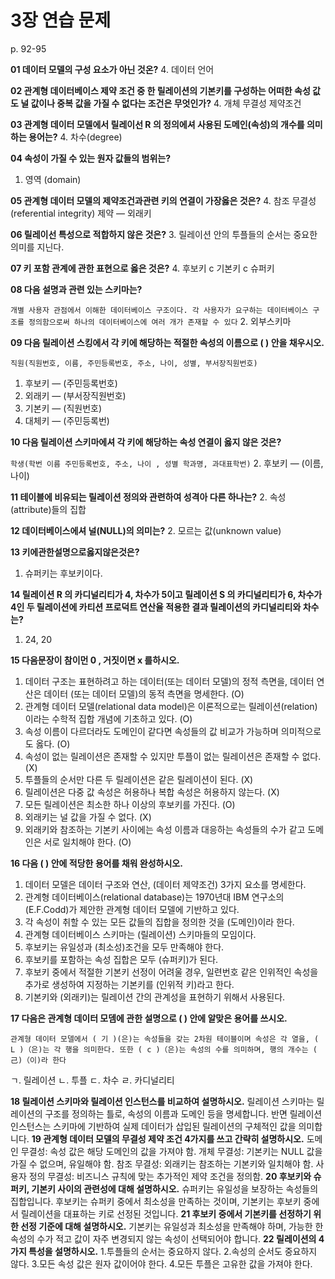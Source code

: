 # 3장 연습 문제

p. 92-95

**01 데이터 모델의 구성 요소가 아닌 것온?**
4. 데이터 언어

**02 관계형 데이터베이스 제약 조건 중 한 릴레이션의 기본키를 구성하는 어떠한 속성 값도 널 값이나 중복 값을 가질 수 없다는 조건은 무엇인가?**
4. 개체 무결성 제약조건

**03 관계형 데이터 모델에서 릴레이선 R 의 정의에셔 사용된 도메인(속성)의 개수를 의미하는 용어는?**
4. 차수(degree)

**04 속성이 가질 수 있는 원자 값들의 범위는?**
1. 영역 (domain)

**05 관계형 데이터 모델의 제약조건과관련 키의 연결이 가장옳은 것은?**
4. 참조 무결성 (referential integrity) 제약 — 외래키

**06 릴레이선 특성으로 적합하지 않은 것은?**
3. 릴레이션 안의 투플들의 순서는 중요한 의미를 지닌다.

**07 키 포함 관계에 관한 표현으로 옳은 것은?**
4. 후보키 c 기본키 c 슈퍼키

**08 다음 설명과 관련 있는 스키마는?**

`개별 사용자 관점에서 이해한 데이터베이스 구조이다. 각 사용자가 요구하는 데이터베이스 구조를 정의함으로써 하나의 데이터베이스에 여러 개가 존재할 수 있다`
2. 외부스키마

**09 다음 릴레이션 스킹에서 각 키에 해당하는 적절한 속성의 이름으로 ( ) 안을 채우시오.**

`직원(직원번호, 이름, 주민등록번호, 주소, 나이, 성별, 부서장직원번호)`

1. 후보키 — (주민등록번호)
2. 외래키 — (부서장직원번호)
3. 기본키 — (직원번호)
4. 대체키 — (주민등록번)

**10 다음 릴레이션 스키마에셔 각 키에 해당하는 속성 연결이 옳지 않은 것은?**

`학생(학번 이름 주민등록번호, 주소, 나이 , 성별 학과명, 과대표학번)`
2. 후보키 — (이름, 나이)

**11 테이블에 비유되는 릴레이션 정의와 관련하여 성격아 다른 하나는?**
2. 속성 (attribute)들의 집합

**12 데이터베이스에셔 널(NULL)의 의미는?**
2. 모르는 값(unknown value)

**13 키에관한설명으로옳지않은것은?**
1. 슈퍼키는 후보키이다.

**14 릴레이션 R 의 카디널리티가 4, 차수가 5이고 릴레이션 S 의 카디널리티가 6, 차수가 4인 두 릴레이션에 카티션 프로덕트 연산율 적용한 결과 릴레이션의 카디널리티와 차수는?**
1. 24, 20

**15 다음문장이 참이먼 0 , 거짓이면 x 를하시오.**

1. 데이터 구조는 표현하려고 하는 데이터(또는 데이터 모델)의 정적 측면을, 데이터 연산은 데이터 (또는 데이터 모델)의 동적 측면을 명세한다. (O)
2. 관계형 데이터 모델(relational data model)은 이론적으로는 릴레이션(relation) 이라는 수학적 집합 개념에 기초하고 있다. (O)
3. 속성 이름이 다르더라도 도메인이 같다면 속성들의 값 비교가 가능하며 의미적으로도 옳다. (O)
4. 속성이 없는 릴레이션은 존재할 수 있지만 투플이 없는 릴레이션은 존재할 수 없다. (X)
5. 투플들의 순서만 다른 두 릴레이션은 같은 릴레이션이 된다. (X)
6. 릴레이션은 다중 값 속성은 허용하나 복합 속성은 허용하지 않는다. (X)
7. 모든 릴레이션은 최소한 하나 이상의 후보키를 가진다. (O)
8. 외래키는 널 값을 가질 수 없다. (X)
9. 외래키와 참조하는 기본키 사이에는 속성 이름과 대응하는 속성들의 수가 같고 도메인은 서로 일치해야 한다. (O)

**16 다음 ( ) 안에 적당한 용어를 채워 완성하시오.**

1. 데이터 모델은 데이터 구조와 연산, (데이터 제약조건) 3가지 요소를 명세한다.
2. 관계형 데이터베이스(relational database)는 1970년대 IBM 연구소의 (E.F.Codd)가 제안한 관계형 데이터 모델에 기반하고 있다.
3. 각 속성이 취할 수 있는 모든 값들의 집합을 정의한 것을 (도메인)이라 한다.
4. 관계형 데이터베이스 스키마는 (릴레이션) 스키마들의 모임이다.
5. 후보키는 유일성과 (최소성)조건을 모두 만족해야 한다.
6. 후보키를 포함하는 속성 집합은 모두 (슈퍼키)가 된다.
7. 후보키 중에서 적절한 기본키 선정이 어려울 경우, 일련번호 같은 인위적인 속성을 추가로 생성하여 지정하는 기본키를 (인위적 키)라고 한다.
8. 기본키와 (외래키)는 릴레이션 간의 관계성을 표현하기 위해서 사용된다.

**17 다음은 관계형 데이터 모뎀에 관한 설명으로 ( ) 안에 알맞은 용어를 쓰시오.**

`관계형 데이터 모델에서 ( 기 )(은)는 속성들을 갖는 2차원 테이블이며 속성은 각 열을, ( L )（은)는 각 행을 의미한다. 또한 ( c )（은)는 속성의 수를 의미하며, 행의 개수는 ( 己)（이)라 한다`

ㄱ. 릴레이션
ㄴ. 투플
ㄷ. 차수
ㄹ. 카디널리티

**18 릴레이션 스키마와 릴레이션 인스턴스를 비교하여 설명하시오.**
릴레이션 스키마는 릴레이션의 구조를 정의하는 틀로, 속성의 이름과 도메인 등을 명세합니다. 반면 릴레이션 인스턴스는 스키마에 기반하여 실제 데이터가 삽입된 릴레이션의 구체적인 값을 의미합니다.
**19 관계형 데이터 모델의 무결성 제약 조건 4가지를 쓰고 간략히 설명하시오.**
도메인 무결성: 속성 값은 해당 도메인의 값을 가져야 함.
개체 무결성: 기본키는 NULL 값을 가질 수 없으며, 유일해야 함.
참조 무결성: 외래키는 참조하는 기본키와 일치해야 함.
사용자 정의 무결성: 비즈니스 규칙에 맞는 추가적인 제약 조건을 정의함.
**20 후보키와 슈퍼키, 기본키 사이의 관련성에 대해 설명하시오.**
슈퍼키는 유일성을 보장하는 속성들의 집합입니다. 후보키는 슈퍼키 중에서 최소성을 만족하는 것이며, 기본키는 후보키 중에서 릴레이션을 대표하는 키로 선정된 것입니다.
**21 후보키 중에서 기본키를 선정하기 위한 선정 기준에 대해 설명하시오.**
기본키는 유일성과 최소성을 만족해야 하며, 가능한 한 속성의 수가 적고 값이 자주 변경되지 않는 속성이 선택되어야 합니다.
**22 릴레이션의 4가지 특성을 설명하시오.**
1.투플들의 순서는 중요하지 않다.
2.속성의 순서도 중요하지 않다.
3.모든 속성 값은 원자 값이어야 한다.
4.모든 투플은 고유한 값을 가져야 한다.
